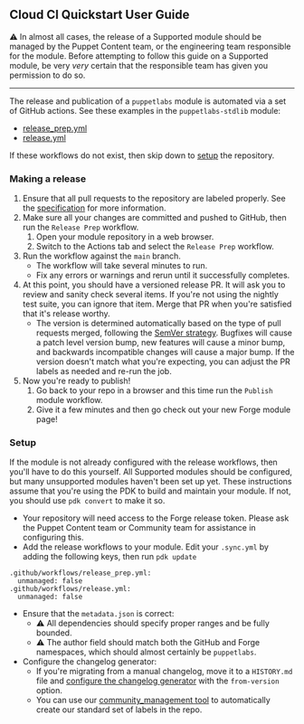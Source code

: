 ## Cloud CI Quickstart User Guide

⚠️ In almost all cases, the release of a Supported module should be managed by the Puppet Content team, or the engineering team responsible for the module.
Before attempting to follow this guide on a Supported module, be very *very* certain that the responsible team has given you permission to do so.

----

The release and publication of a `puppetlabs` module is automated via a set of GitHub actions.
See these examples in the `puppetlabs-stdlib` module:
* [release_prep.yml](https://github.com/puppetlabs/puppetlabs-stdlib/blob/main/.github/workflows/release_prep.yml)
* [release.yml](https://github.com/puppetlabs/puppetlabs-stdlib/blob/main/.github/workflows/release.yml)

If these workflows do not exist, then skip down to [setup](#setup) the repository.


### Making a release

1. Ensure that all pull requests to the repository are labeled properly. See the [specification](https://keepachangelog.com/en/1.0.0/) for more information.
1. Make sure all your changes are committed and pushed to GitHub, then run the `Release Prep` workflow.
    1. Open your module repository in a web browser.
    1. Switch to the Actions tab and select the `Release Prep` workflow.
1. Run the workflow against the `main` branch.
    * The workflow will take several minutes to run.
    * Fix any errors or warnings and rerun until it successfully completes.
1. At this point, you should have a versioned release PR. It will ask you to review and sanity check several items. If you're not using the nightly test suite, you can ignore that item. Merge that PR when you're satisfied that it's release worthy.
    * The version is determined automatically based on the type of pull requests merged, following the [SemVer strategy](https://semver.org/). Bugfixes will cause a patch level version bump, new features will cause a minor bump, and backwards incompatible changes will cause a major bump. If the version doesn't match what you're expecting, you can adjust the PR labels as needed and re-run the job.
1. Now you're ready to publish!
    1. Go back to your repo in a browser and this time run the `Publish` module workflow.
    1. Give it a few minutes and then go check out your new Forge module page!
  

### Setup

If the module is not already configured with the release workflows, then you'll have to do this yourself.
All Supported modules should be configured, but many unsupported modules haven't been set up yet.
These instructions assume that you're using the PDK to build and maintain your module. If not, you should use `pdk convert` to make it so.

* Your repository will need access to the Forge release token. Please ask the Puppet Content team or Community team for assistance in configuring this.
* Add the release workflows to your module. Edit your `.sync.yml` by adding the following keys, then run `pdk update`
```
.github/workflows/release_prep.yml:
  unmanaged: false
.github/workflows/release.yml:
  unmanaged: false
```
* Ensure that the `metadata.json` is correct:
    * ⚠️ All dependencies should specify proper ranges and be fully bounded.
    * ⚠️ The author field should match both the GitHub and Forge namespaces, which should almost certainly be `puppetlabs`.
* Configure the changelog generator:
    * If you're migrating from a manual changelog, move it to a `HISTORY.md` file and [configure the changelog generator](https://github.com/chelnak/gh-changelog#configuration) with the `from-version` option.
    * You can use our [community_management tool](https://github.com/puppetlabs/community_management#labels) to automatically create our standard set of labels in the repo.


